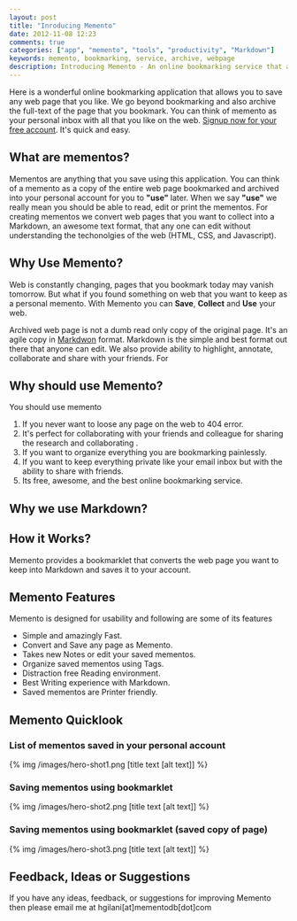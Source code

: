 ```yaml
---
layout: post
title: "Inroducing Memento"
date: 2012-11-08 12:23
comments: true
categories: ["app", "memento", "tools", "productivity", "Markdown"]
keywords: memento, bookmarking, service, archive, webpage
description: Introducing Memento - An online bookmarking service that archives webpage in markdown.
---
```

Here is a wonderful online bookmarking application that allows you to save any web page that you like. We go beyond bookmarking and also archive the full-text of the page that you bookmark. You can think of memento as your personal inbox with all that you like on the web. [Signup now for your free account](http://www.mementodb.com/signup). It's quick and easy. 

## What are mementos? 

Mementos are anything that you save using this application. You can think of a memento as a copy of the entire web page bookmarked and archived into your personal account for you to **"use"** later. When we say **"use"** we really mean you should be able to read, edit or print the mementos. For creating mementos we convert web pages that you want to collect into a Markdown, an awesome text format, that any one can edit without understanding the techonolgies of the web (HTML, CSS, and Javascript).

## Why Use Memento?

Web is constantly changing, pages that you bookmark today may vanish tomorrow. But what if you found something on web that you want to keep as a personal memento. With Memento you can **Save**, **Collect** and **Use** your web.

Archived web page is not a dumb read only copy of the original page. It's an agile copy in [Markdwon]() format. Markdown is the simple and best format out there that anyone can edit. We also provide ability to highlight, annotate, collaborate and share with your friends. For 

## Why should use Memento?

You should use memento

1. If you never want to loose any page on the web to 404 error.
2. It's perfect for collaborating with your friends and colleague for sharing the research and collaborating .
3. If you want to organize everything you are bookmarking painlessly.
4. If you want to keep everything private like your email inbox but with the ability to share with friends.
5. Its free, awesome, and the best online bookmarking service.

## Why we use Markdown?


## How it Works?

Memento provides a bookmarklet that converts the web page you want to keep into Markdown and saves it to your account.

<!-- more -->

## Memento Features

Memento is designed for usability and following are some of its features

* Simple and amazingly Fast.
* Convert and Save any page as Memento.
* Takes new Notes or edit your saved mementos.
* Organize saved mementos using Tags.
* Distraction free Reading environment.
* Best Writing experience with Markdown.
* Saved mementos are Printer friendly.

## Memento Quicklook

### List of mementos saved in your personal account
{% img /images/hero-shot1.png [title text [alt text]] %}

### Saving mementos using bookmarklet
{% img /images/hero-shot2.png [title text [alt text]] %}

### Saving mementos using bookmarklet (saved copy of page)
{% img /images/hero-shot3.png [title text [alt text]] %}

## Feedback, Ideas or Suggestions

If you have any ideas, feedback, or suggestions for improving Memento then please email me at hgilani[at]mementodb[dot]com